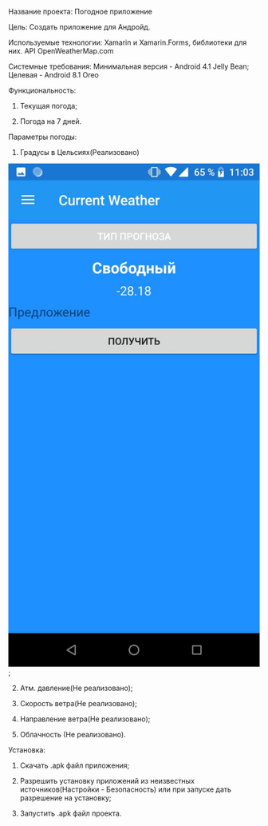 Название проекта: Погодное приложение

Цель: Создать приложение для Андройд.

Используемые технологии: Xamarin и Xamarin.Forms, библиотеки для них. API OpenWeatherMap.com

Системные требования: Минимальная версия - Android 4.1 Jelly Bean; Целевая - Android 8.1 Oreo

Функциональность: 

1) Текущая погода;

2) Погода на 7 дней.

Параметры погоды: 

1) Градусы в Цельсиях(Реализовано)

![alt text](Screenshot/WeatherOneDayRun.jpg);
                  
2) Атм. давление(Не реализовано);
                  
3) Скорость ветра(Не реализовано);
                  
4) Направление ветра(Не реализовано);
                  
5) Облачность (Не реализовано).


Установка: 

1) Скачать .apk файл приложения;
           
2) Разрешить установку приложений из неизвестных источников(Настройки - Безопасность) или при запуске дать разрешение на установку;
           
3) Запустить .apk файл проекта.
